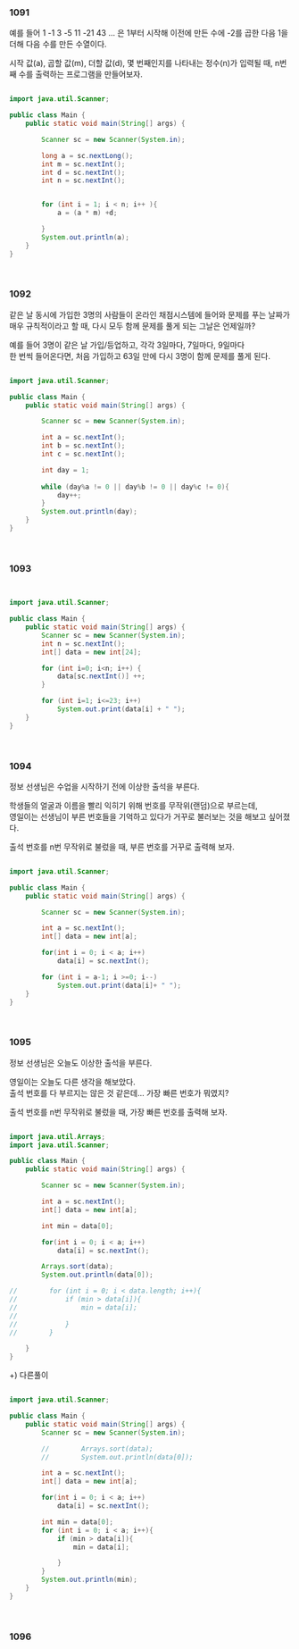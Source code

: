 ### 1091

예를 들어
1 -1 3 -5 11 -21 43 ... 은
1부터 시작해 이전에 만든 수에 -2를 곱한 다음 1을 더해 다음 수를 만든 수열이다.

시작 값(a), 곱할 값(m), 더할 값(d), 몇 번째인지를 나타내는 정수(n)가 입력될 때,
n번째 수를 출력하는 프로그램을 만들어보자.

```java

import java.util.Scanner;

public class Main {
    public static void main(String[] args) {

        Scanner sc = new Scanner(System.in);

        long a = sc.nextLong();
        int m = sc.nextInt();
        int d = sc.nextInt();
        int n = sc.nextInt();


        for (int i = 1; i < n; i++ ){
            a = (a * m) +d;

        }
        System.out.println(a);
    }
}


```

<br/>

### 1092

같은 날 동시에 가입한 3명의 사람들이 온라인 채점시스템에 들어와 문제를 푸는 날짜가 <br/>
매우 규칙적이라고 할 때, 다시 모두 함께 문제를 풀게 되는 그날은 언제일까?

예를 들어 3명이 같은 날 가입/등업하고, 각각 3일마다, 7일마다, 9일마다 <br/>
한 번씩 들어온다면, 처음 가입하고 63일 만에 다시 3명이 함께 문제를 풀게 된다.


```java

import java.util.Scanner;

public class Main {
    public static void main(String[] args) {

        Scanner sc = new Scanner(System.in);

        int a = sc.nextInt();
        int b = sc.nextInt();
        int c = sc.nextInt();

        int day = 1;
        
        while (day%a != 0 || day%b != 0 || day%c != 0){
            day++;
        }
        System.out.println(day);
    }
}

```

<br/>

### 1093

```java


import java.util.Scanner;

public class Main {
	public static void main(String[] args) {
		Scanner sc = new Scanner(System.in);
		int n = sc.nextInt();
		int[] data = new int[24];

		for (int i=0; i<n; i++) {
			data[sc.nextInt()] ++;
		}

		for (int i=1; i<=23; i++)
			System.out.print(data[i] + " ");
	}
}

```


<br/>

### 1094

정보 선생님은 수업을 시작하기 전에 이상한 출석을 부른다.

학생들의 얼굴과 이름을 빨리 익히기 위해 번호를 무작위(랜덤)으로 부르는데, <br/>
영일이는 선생님이 부른 번호들을 기억하고 있다가 거꾸로 불러보는 것을 해보고 싶어졌다.

출석 번호를 n번 무작위로 불렀을 때, 부른 번호를 거꾸로 출력해 보자.


```java

import java.util.Scanner;

public class Main {
    public static void main(String[] args) {

        Scanner sc = new Scanner(System.in);

        int a = sc.nextInt();
        int[] data = new int[a];

        for(int i = 0; i < a; i++)
            data[i] = sc.nextInt();

        for (int i = a-1; i >=0; i--)
            System.out.print(data[i]+ " ");
    }
}

```

<br/>

### 1095

정보 선생님은 오늘도 이상한 출석을 부른다.

영일이는 오늘도 다른 생각을 해보았다. <br/>
출석 번호를 다 부르지는 않은 것 같은데... 가장 빠른 번호가 뭐였지?

출석 번호를 n번 무작위로 불렀을 때, 가장 빠른 번호를 출력해 보자.

```java

import java.util.Arrays;
import java.util.Scanner;

public class Main {
    public static void main(String[] args) {

        Scanner sc = new Scanner(System.in);

        int a = sc.nextInt();
        int[] data = new int[a];

        int min = data[0];

        for(int i = 0; i < a; i++)
            data[i] = sc.nextInt();

        Arrays.sort(data);
        System.out.println(data[0]);

//        for (int i = 0; i < data.length; i++){
//            if (min > data[i]){
//                min = data[i];
//
//            }
//        }

    }
}

```

+) 다른풀이

```java

import java.util.Scanner;

public class Main {
    public static void main(String[] args) {
        Scanner sc = new Scanner(System.in);

        //        Arrays.sort(data);
        //        System.out.println(data[0]);

        int a = sc.nextInt();
        int[] data = new int[a];

        for(int i = 0; i < a; i++)
            data[i] = sc.nextInt();

        int min = data[0];
        for (int i = 0; i < a; i++){
            if (min > data[i]){
                min = data[i];

            }
        }
        System.out.println(min);
    }
}

```


<br/>

### 1096





















